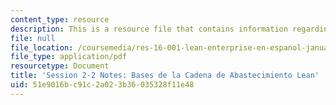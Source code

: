 ```yaml
---
content_type: resource
description: This is a resource file that contains information regarding session 2-2.
file: null
file_location: /coursemedia/res-16-001-lean-enterprise-en-espanol-january-iap-2012/51e9016bc91c2a023b36035328f11e48_MITRES_16_001IAP12_2-2_Sup.pdf
file_type: application/pdf
resourcetype: Document
title: 'Session 2-2 Notes: Bases de la Cadena de Abastecimiento Lean'
uid: 51e9016b-c91c-2a02-3b36-035328f11e48
---
```

